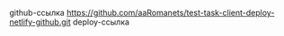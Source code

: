 github-ссылка https://github.com/aaRomanets/test-task-client-deploy-netlify-github.git
deploy-ссылка 
